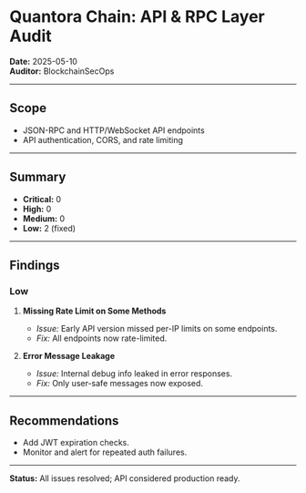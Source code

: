 # Quantora Chain: API & RPC Layer Audit

**Date:** 2025-05-10  
**Auditor:** BlockchainSecOps

---

## Scope

- JSON-RPC and HTTP/WebSocket API endpoints
- API authentication, CORS, and rate limiting

---

## Summary

- **Critical:** 0
- **High:** 0
- **Medium:** 0
- **Low:** 2 (fixed)

---

## Findings

### Low

1. **Missing Rate Limit on Some Methods**
   - *Issue:* Early API version missed per-IP limits on some endpoints.
   - *Fix:* All endpoints now rate-limited.

2. **Error Message Leakage**
   - *Issue:* Internal debug info leaked in error responses.
   - *Fix:* Only user-safe messages now exposed.

---

## Recommendations

- Add JWT expiration checks.
- Monitor and alert for repeated auth failures.

---

**Status:** All issues resolved; API considered production ready.